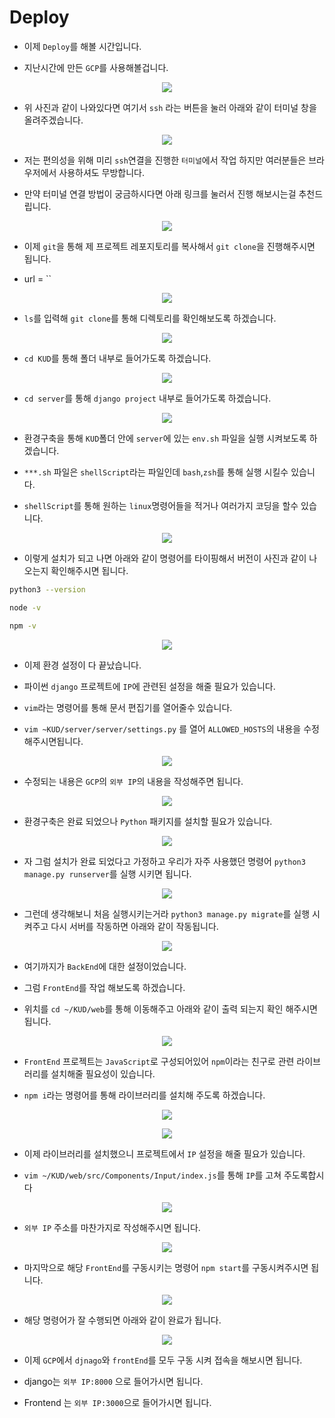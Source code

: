 # Deploy

- 이제 `Deploy`를 해볼 시간입니다.

- 지난시간에 만든 `GCP`를 사용해볼겁니다.

<p align="center"><img src="./img/1.png"></p>

- 위 사진과 같이 나와있다면 여기서 `ssh` 라는 버튼을 눌러 아래와 같이 터미널 창을 올려주겠습니다.

<p align="center"><img src="./img/2.png"></p>

- 저는 편의성을 위해 미리 `ssh`연결을 진행한 `터미널`에서 작업 하지만 여러분들은 브라우저에서 사용하셔도 무방합니다.

- 만약 터미널 연결 방법이 궁금하시다면 아래 링크를 눌러서 진행 해보시는걸 추천드립니다.

<p align="center"><img src="./img/3.png"></p>

- 이제 `git`을 통해 제 프로젝트 레포지토리를 복사해서 `git clone`을 진행해주시면 됩니다.

- url = ``

<p align="center"><img src="./img/4.png"></p>

- `ls`를 입력해 `git clone`를 통해 디렉토리를 확인해보도록 하겠습니다.

<p align="center"><img src="./img/5.png"></p>

- `cd KUD`를 통해 폴더 내부로 들어가도록 하겠습니다.

<p align="center"><img src="./img/6.png"></p>

- `cd server`를 통해 `django project` 내부로 들어가도록 하겠습니다.

<p align="center"><img src="./img/7.png"></p>

- 환경구축을 통해 `KUD`폴더 안에 `server`에 있는 `env.sh` 파일을 실행 시켜보도록 하겠습니다.

- `***.sh` 파일은 `shellScript`라는 파일인데 `bash`,`zsh`를 통해 실행 시킬수 있습니다.

- `shellScript`를 통해 원하는 `linux`명령어들을 적거나 여러가지 코딩을 할수 있습니다.

<p align="center"><img src="./img/8.png"></p>

- 이렇게 설치가 되고 나면 아래와 같이 명령어를 타이핑해서 버전이 사진과 같이 나오는지 확인해주시면 됩니다.

```bash
python3 --version

node -v

npm -v
```

<p align="center"><img src="./img/9.png"></p>

- 이제 환경 설정이 다 끝났습니다.

- 파이썬 `django` 프로젝트에 `IP`에 관련된 설정을 해줄 필요가 있습니다.

- `vim`라는 명령어를 통해 문서 편집기를 열어줄수 있습니다.

- `vim ~KUD/server/server/settings.py` 를 열어 `ALLOWED_HOSTS`의 내용을 수정 해주시면됩니다.

<p align="center"><img src="./img/10.png"></p>

- 수정되는 내용은 `GCP`의 `외부 IP`의 내용을 작성해주면 됩니다.

<p align="center"><img src="./img/11.png"></p>

- 환경구축은 완료 되었으나 `Python` 패키지를 설치할 필요가 있습니다.

<p align="center"><img src="./img/12.png"></p>

- 자 그럼 설치가 완료 되었다고 가정하고 우리가 자주 사용했던 명령어 `python3 manage.py runserver`를 실행 시키면 됩니다.

<p align="center"><img src="./img/13.png"></p>

- 그런데 생각해보니 처음 실행시키는거라 `python3 manage.py migrate`를 실행 시켜주고 다시 서버를 작동하면 아래와 같이 작동됩니다.

<p align="center"><img src="./img/15.png"></p>

- 여기까지가 `BackEnd`에 대한 설정이었습니다.

- 그럼 `FrontEnd`를 작업 해보도록 하겠습니다.

- 위치를 `cd ~/KUD/web`를 통해 이동해주고 아래와 같이 출력 되는지 확인 해주시면 됩니다.

<p align="center"><img src="./img/18.png"></p>

- `FrontEnd` 프로젝트는 `JavaScript`로 구성되어있어 `npm`이라는 친구로 관련 라이브러리를 설치해줄 필요성이 있습니다.

- `npm i`라는 명령어를 통해 라이브러리를 설치해 주도록 하겠습니다.

<p align="center"><img src="./img/19.png"></p>

<p align="center"><img src="./img/20.png"></p>

- 이제 라이브러리를 설치했으니 프로젝트에서 `IP` 설정을 해줄 필요가 있습니다.

- `vim ~/KUD/web/src/Components/Input/index.js`를 통해 `IP`를 고쳐 주도록합시다

<p align="center"><img src="./img/21.png"></p>

- `외부 IP` 주소를 마찬가지로 작성해주시면 됩니다.

<p align="center"><img src="./img/22.png"></p>

- 마지막으로 해당 `FrontEnd`를 구동시키는 명령어 `npm start`를 구동시켜주시면 됩니다.

<p align="center"><img src="./img/23.png"></p>

- 해당 명령어가 잘 수행되면 아래와 같이 완료가 됩니다.

<p align="center"><img src="./img/24.png"></p>

- 이제 `GCP`에서 `djnago`와 `frontEnd`를 모두 구동 시켜 접속을 해보시면 됩니다.

- django는 `외부 IP:8000` 으로 들어가시면 됩니다.

- Frontend 는 `외부 IP:3000`으로 들어가시면 됩니다.
